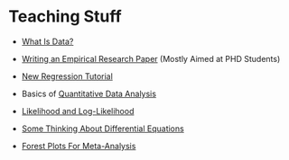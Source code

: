 # Teaching Stuff

* [What Is Data?](./what-is-data/what-is-data.html)

* [Writing an Empirical Research Paper](./empirical-paper/) (Mostly Aimed at PHD Students)

* [New Regression Tutorial](./new-regression-tutorial/index.html)

* Basics of [Quantitative Data Analysis](./quantitative-data-analysis/quantitative-data-analysis.html)

* [Likelihood and Log-Likelihood](./likelihood-and-log-likelihood/likelihood-and-log-likelihood.html)

* [Some Thinking About Differential Equations](./differential-equations/differential-equations.html)

* [Forest Plots For Meta-Analysis](./forest-plot/)
